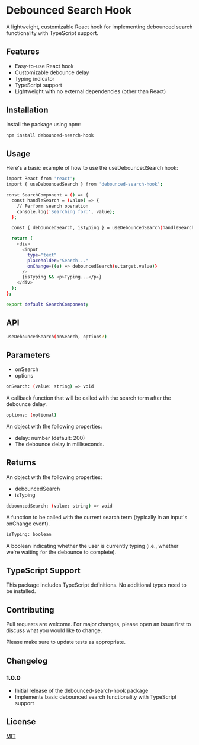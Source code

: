 # Debounced Search Hook

A lightweight, customizable React hook for implementing debounced search functionality with TypeScript support.

## Features

- Easy-to-use React hook
- Customizable debounce delay
- Typing indicator
- TypeScript support
- Lightweight with no external dependencies (other than React)

## Installation

Install the package using npm:

```bash
npm install debounced-search-hook
```

## Usage
Here's a basic example of how to use the useDebouncedSearch hook:

```bash
import React from 'react';
import { useDebouncedSearch } from 'debounced-search-hook';

const SearchComponent = () => {
  const handleSearch = (value) => {
    // Perform search operation
    console.log('Searching for:', value);
  };

  const { debouncedSearch, isTyping } = useDebouncedSearch(handleSearch, { delay: 200 });

  return (
    <div>
      <input 
        type="text" 
        placeholder="Search..." 
        onChange={(e) => debouncedSearch(e.target.value)} 
      />
      {isTyping && <p>Typing...</p>}
    </div>
  );
};

export default SearchComponent;
```

## API

```bash
useDebouncedSearch(onSearch, options?)
```

## Parameters

- onSearch
- options

```bash
onSearch: (value: string) => void
```
A callback function that will be called with the search term after the debounce delay.

```bash
options: (optional) 
```
An object with the following properties:
- delay: number (default: 200)
- The debounce delay in milliseconds.

## Returns
An object with the following properties:

- debouncedSearch 
- isTyping

```bash
debouncedSearch: (value: string) => void
```
A function to be called with the current search term (typically in an input's onChange event).

```bash
isTyping: boolean
```
A boolean indicating whether the user is currently typing (i.e., whether we're waiting for the debounce to complete).

## TypeScript Support
This package includes TypeScript definitions. No additional types need to be installed.

## Contributing

Pull requests are welcome. For major changes, please open an issue first
to discuss what you would like to change.

Please make sure to update tests as appropriate.

## Changelog
### 1.0.0 
- Initial release of the debounced-search-hook package
- Implements basic debounced search functionality with TypeScript support


## License

[MIT](https://choosealicense.com/licenses/mit/)